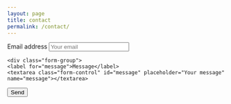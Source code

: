 ```yaml
---
layout: page
title: contact
permalink: /contact/
---
```


<div class="row">
<form action="https://formspree.io/{{ site.email }}" method="POST">
	<input type="hidden" name="_next" value="{{ site.baseurl}}/thanks/" />
	<input type="hidden" name="_subject" value="Website contact" />
	<input type="text" name="_gotcha" style="display:none" />
  <div class="form-group">
    <label for="InputEmail1">Email address</label>
    <input type="email" class="form-control" id="InputEmail1" name="_replyto" placeholder="Your email">
  </div>
  
    <div class="form-group">
    <label for="message">Message</label>
    <textarea class="form-control" id="message" placeholder="Your message" name="message"></textarea>
  </div>

  <button type="submit" class="btn btn-default btn-large">Send</button>
</form>
</div>





